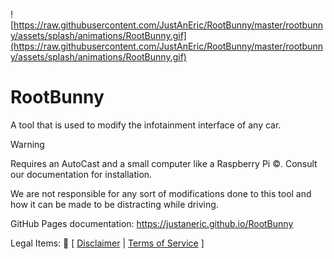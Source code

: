   ![https://raw.githubusercontent.com/JustAnEric/RootBunny/master/rootbunny/assets/splash/animations/RootBunny.gif](https://raw.githubusercontent.com/JustAnEric/RootBunny/master/rootbunny/assets/splash/animations/RootBunny.gif)
# RootBunny
A tool that is used to modify the infotainment interface of any car.
> [!WARNING]
> Requires an AutoCast and a small computer like a Raspberry Pi ©️. Consult our documentation for installation.

We are not responsible for any sort of modifications done to this tool and how it can be made to be distracting while driving.

GitHub Pages documentation: https://justaneric.github.io/RootBunny

Legal Items:
🐇 [ [Disclaimer](https://justaneric.github.io/RootBunny/disclaimer) | [Terms of Service](https://justaneric.github.io/RootBunny/tos) ]
